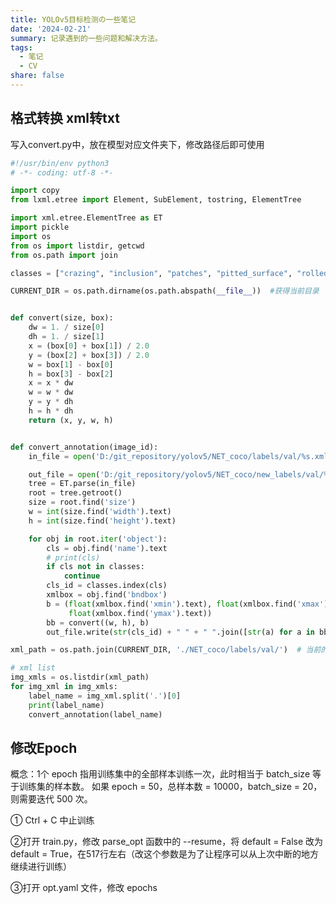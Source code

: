 ```yaml
---
title: YOLOv5目标检测の一些笔记
date: '2024-02-21'
summary: 记录遇到的一些问题和解决方法。
tags:
  - 笔记
  - CV
share: false
---
```

## 格式转换  xml转txt

写入convert.py中，放在模型对应文件夹下，修改路径后即可使用

```python
#!/usr/bin/env python3
# -*- coding: utf-8 -*-

import copy
from lxml.etree import Element, SubElement, tostring, ElementTree

import xml.etree.ElementTree as ET
import pickle
import os
from os import listdir, getcwd
from os.path import join

classes = ["crazing", "inclusion", "patches", "pitted_surface", "rolled-in_scale", "scratches"]  # 目标检测的类别

CURRENT_DIR = os.path.dirname(os.path.abspath(__file__))  #获得当前目录


def convert(size, box):
    dw = 1. / size[0]
    dh = 1. / size[1]
    x = (box[0] + box[1]) / 2.0
    y = (box[2] + box[3]) / 2.0
    w = box[1] - box[0]
    h = box[3] - box[2]
    x = x * dw
    w = w * dw
    y = y * dh
    h = h * dh
    return (x, y, w, h)


def convert_annotation(image_id):
    in_file = open('D:/git_repository/yolov5/NET_coco/labels/val/%s.xml' % (image_id), encoding='UTF-8')  # 当前的xml格式文件

    out_file = open('D:/git_repository/yolov5/NET_coco/new_labels/val/%s.txt' % (image_id), 'w')  # 生成txt格式文件
    tree = ET.parse(in_file)
    root = tree.getroot()
    size = root.find('size')
    w = int(size.find('width').text)
    h = int(size.find('height').text)

    for obj in root.iter('object'):
        cls = obj.find('name').text
        # print(cls)
        if cls not in classes:
            continue
        cls_id = classes.index(cls)
        xmlbox = obj.find('bndbox')
        b = (float(xmlbox.find('xmin').text), float(xmlbox.find('xmax').text), float(xmlbox.find('ymin').text),
             float(xmlbox.find('ymax').text))
        bb = convert((w, h), b)
        out_file.write(str(cls_id) + " " + " ".join([str(a) for a in bb]) + '\n')

xml_path = os.path.join(CURRENT_DIR, './NET_coco/labels/val/')  # 当前的xml格式文件所在目录

# xml list
img_xmls = os.listdir(xml_path)
for img_xml in img_xmls:
    label_name = img_xml.split('.')[0]
    print(label_name)
    convert_annotation(label_name)
```

## 修改Epoch

概念：1个 epoch 指用训练集中的全部样本训练一次，此时相当于 batch_size 等于训练集的样本数。
如果 epoch = 50，总样本数 = 10000，batch_size = 20，则需要迭代 500 次。

① Ctrl + C 中止训练

②打开 train.py，修改 parse_opt 函数中的 --resume，将 default = False 改为 default = True，在517行左右（改这个参数是为了让程序可以从上次中断的地方继续进行训练）

③打开 opt.yaml 文件，修改 epochs
